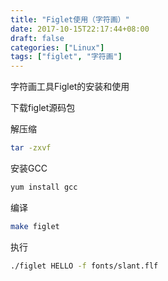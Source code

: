 ```yaml
---
title: "Figlet使用（字符画）"
date: 2017-10-15T22:17:44+08:00
draft: false
categories: ["Linux"]
tags: ["figlet", "字符画"]
---
```


字符画工具Figlet的安装和使用
<!--more-->

下载figlet源码包

解压缩

``` sh
tar -zxvf
```

安装GCC

``` sh
yum install gcc
```

编译

``` sh
make figlet
```

执行

``` sh
./figlet HELLO -f fonts/slant.flf
```